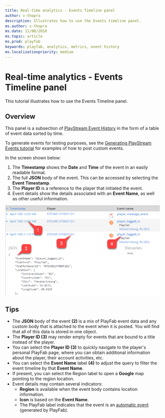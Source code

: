 ```yaml
---
title: Real-time analytics - Events Timeline panel
author: v-thopra
description: Illustrates how to use the Events timeline panel.
ms.author: v-thopra
ms.date: 11/08/2018
ms.topic: article
ms.prod: playfab
keywords: playfab, analytics, metrics, event history
ms.localizationpriority: medium
---
```


# Real-time analytics - Events Timeline panel

This tutorial illustrates how to use the Events Timeline panel.

## Overview

This panel is a subsection of [PlayStream Event History](event-history.md) in the form of a table of event data sorted by time.

To generate events for testing purposes, see the [Generating PlayStream Events tutorial](playstream-events.md) for examples of how to post custom events.

In the screen shown below:

1. The **Timestamp** shows the **Date** and **Time** of the event in an easily readable format.
2. The full **JSON** body of the event. This can be accessed by selecting the **Event Timestamp**.
3. The **Player ID** is a reference to the player that initiated the event.
4. Event details show the details associated with an **Event Name**, as well as other useful information.

![Events Timeline panel](media/tutorials/events-timeline-panel.png)  

## Tips

- The **JSON** body of the event **(2)** is a mix of PlayFab event data and any custom body that is attached to the event when it is posted. You will find that all of this data is stored in one object.
- The **Player ID (3)** may render empty for events that are bound to a title instead of the player.
- You can select the **Player ID (3)** to quickly navigate to the player's personal PlayFab page, where you can obtain additional information about the player, their account activities, etc.
- You can select the **Event Name** label **(4)** to adjust the query to filter the event timeline by that **Event Name**.
- If present, you can select the Region label to open a **Google** map pointing to the region location.
- Event details may contain several indicators:
  - **Region** is available when the event body contains location information.
  - **Icon** is based on the **Event Name**.
  - The PlayFab label indicates that the event is an [automatic event](playstream-events.md) (generated by PlayFab).
